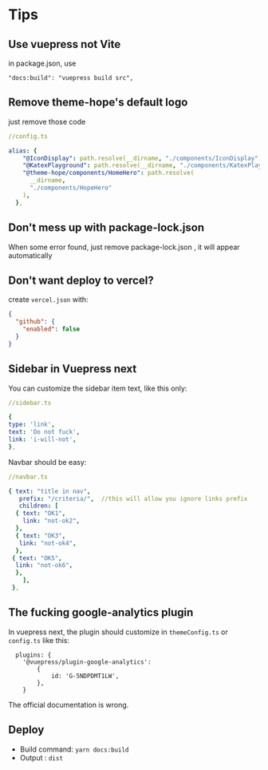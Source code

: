 # Tips

## Use vuepress not Vite

in package.json, use

```
"docs:build": "vuepress build src",
```

## Remove theme-hope's default logo

just remove those code

```yaml
//config.ts

alias: {
    "@IconDisplay": path.resolve(__dirname, "./components/IconDisplay"),
    "@KatexPlayground": path.resolve(__dirname, "./components/KatexPlayground"),
    "@theme-hope/components/HomeHero": path.resolve(
      __dirname,
      "./components/HopeHero"
    ),
  },
```

## Don't mess up with package-lock.json

When some error found, just remove package-lock.json , it will appear automatically 

## Don't want deploy to vercel?

create `vercel.json` with:

```json
{
  "github": {
    "enabled": false
  }
}
```

## Sidebar in Vuepress next

You can customize the sidebar item text, like this only:

```yaml
//sidebar.ts 

{
type: 'link',
text: 'Do not fuck',
link: 'i-will-not',          
},
```

Navbar should be easy:

```yaml
//navbar.ts

{ text: "title in nav", 
   prefix: "/criteria/",  //this will allow you ignore links prefix
   children: [
  { text: "OK1",
    link: "not-ok2", 
  },
  { text: "OK3",
   link: "not-ok4", 
  },
 { text: "OK5",
  link: "not-ok6", 
  },
    ],	
 }, 
```

## The fucking google-analytics plugin

In vuepress next, the plugin should customize in `themeConfig.ts` or `config.ts` like this:

```
  plugins: {
	'@vuepress/plugin-google-analytics':
      	{
        	id: 'G-5NDPDMT1LW',
      	},
    }  
```

The official documentation is wrong.

## Deploy

- Build command: `yarn docs:build`
- Output : `dist`
